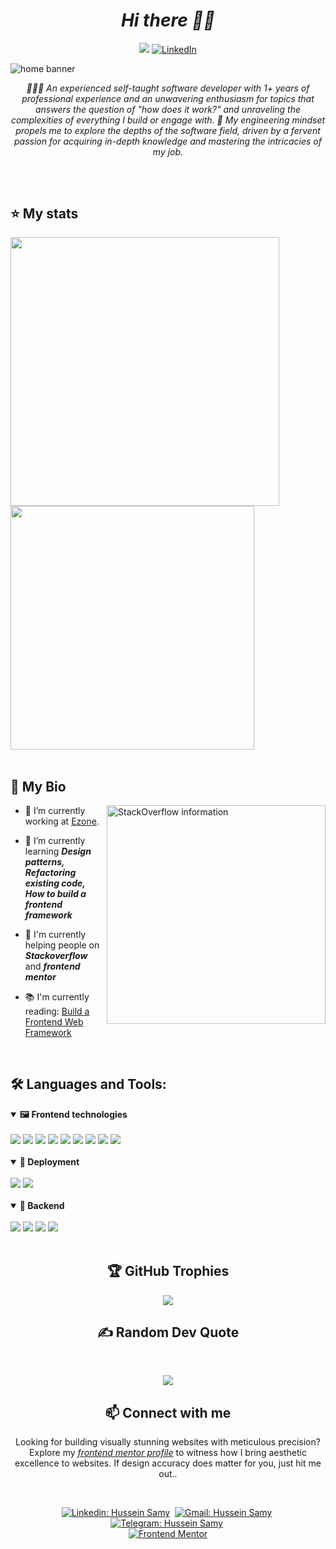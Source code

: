 <h1 align="center"><i>Hi there 👋🏻</i></h1>

<div align="center">
  
 [![](https://visitcount.itsvg.in/api?id=husseinsamy&icon=6&color=0)](https://visitcount.itsvg.in)
 [![LinkedIn](https://img.shields.io/badge/LinkedIn-%230077B5.svg?logo=linkedin&logoColor=white)](https://linkedin.com/in/hussein-samy)
</div>

![home banner](https://github.com/HusseinSamy/husseinSamy/assets/82336571/3883b429-ef24-47dd-9266-f64894c1254b)

<div align="center">
  
<i align="center">🧑🏽‍💻 An experienced self-taught software developer with 1+ years of professional experience and an unwavering enthusiasm for topics that answers the question of "how does it work?" and unraveling the complexities of everything I build or engage with. 📐 My engineering mindset propels me to explore the depths of the software field, driven by a fervent passion for acquiring in-depth knowledge and mastering the intricacies of my job.</i>
</div>

##

<br>

## ⭐️ My stats


<div align="start">
  
<img width="430" src="https://github-readme-streak-stats.herokuapp.com/?user=husseinsamy&theme=swift&hide_border=false"/>
<img width="390" src="https://github-readme-stats.vercel.app/api?username=husseinsamy&theme=swift&hide_border=false&include_all_commits=true&count_private=true"/>

</div>

<br>


<h2>📝 My Bio</h2>

<a href="https://stackoverflow.com/users/15587805/pixd">  
  <img width="350" align="right" alt="StackOverflow information" src="https://stackoverflow-badge.herokuapp.com/api/StackOverflowBadge/15587805" style="max-width: 100%;">
</a>

  <div width="50%">
    
  - 💼 I’m currently working at [Ezone](https://www.ezone.ly).
  
  - 🌱 I’m currently learning **_Design patterns, Refactoring existing code, How to build a frontend framework_**

  - 💬 I'm currently helping people on **_Stackoverflow_** and **_frontend mentor_**

  - 📚 I'm currently reading: [Build a Frontend Web Framework](https://www.manning.com/books/build-a-frontend-web-framework-from-scratch)
  </div>

</div>
  
</div>


<br> 


## 🛠 Languages and Tools:
<div>
  <details open>
  <summary><b>🖼 Frontend technologies</b></summary>
  <br>
    
  <img src="https://img.shields.io/badge/Angular-DD0031?style=for-the-badge&logo=angular&logoColor=white"/>
  <img src="https://img.shields.io/badge/React-20232A?style=for-the-badge&logo=react&logoColor=61DAFB"/>
  <img src="https://img.shields.io/badge/HTML5-E34F26?style=for-the-badge&logo=html5&logoColor=white"/>
  <img src="https://img.shields.io/badge/CSS3-1572B6?style=for-the-badge&logo=css3&logoColor=white"/>
  <img src="https://img.shields.io/badge/TypeScript-007ACC?style=for-the-badge&logo=typescript&logoColor=white"/>
  <img src="https://img.shields.io/badge/JavaScript-F7DF1E?style=for-the-badge&logo=JavaScript&logoColor=white"/>
  <img src="https://img.shields.io/badge/Bootstrap-563D7C?style=for-the-badge&logo=bootstrap&logoColor=white"/>
  <img src="https://img.shields.io/badge/Tailwind_CSS-38B2AC?style=for-the-badge&logo=tailwind-css&logoColor=white"/>
  <img src="https://img.shields.io/badge/npm-CB3837?style=for-the-badge&logo=npm&logoColor=white"/>
  
  </details>

<br>

  <details open>
  <summary><b>🚀 Deployment</b></summary>
  <br>
    
  <img src="https://img.shields.io/badge/Amazon_AWS-232F3E?style=for-the-badge&logo=amazon-aws&logoColor=white"/>
  <img src="https://img.shields.io/badge/Netlify-00C7B7?style=for-the-badge&logo=netlify&logoColor=white"/>
  
  </details>

<br>

  <details open>
  <summary><b>🤖 Backend</b></summary>
  <br>
    
  <img src="https://img.shields.io/badge/Node.js-43853D?style=for-the-badge&logo=node.js&logoColor=white"/>
  <img src="https://img.shields.io/badge/Express.js-404D59?style=for-the-badge"/>
  <img src="https://img.shields.io/badge/MySQL-00000F?style=for-the-badge&logo=mysql&logoColor=white"/>
  <img src="https://img.shields.io/badge/MongoDB-4EA94B?style=for-the-badge&logo=mongodb&logoColor=white"/>
  
  
  </details>  
  
  <br>

</div>


<h2 align="center">🏆 GitHub Trophies </h2>
<div align="center">
  
![](https://github-profile-trophy.vercel.app/?username=husseinsamy&theme=apprentice&no-frame=false&no-bg=false&margin-w=4)
</div>

<h2 align="center"> ✍️ Random Dev Quote</h2>
<br>
<div align="center">
  
![](https://quotes-github-readme.vercel.app/api?type=horizontal&theme=gruvbox)
</div>


<h2 align="center"> 📫 Connect with me</h2>

<p align="center" margin="40px">
  Looking for building visually stunning websites with meticulous precision? Explore my <a href="https://www.frontendmentor.io/profile/HusseinSamy"><i>frontend mentor profile</i></a> to witness how I bring aesthetic excellence to websites. If design accuracy does matter for you, just hit me out..

</p>

<br>

<div align="center">
    
[![Linkedin: Hussein Samy](https://img.shields.io/badge/-linkedin-blue?style=for-the-badge&logo=Linkedin&logoColor=white&link=https://www.linkedin.com/in/hussein-samy)](https://www.linkedin.com/in/hussein-samy)&nbsp;
[![Gmail: Hussein Samy](https://img.shields.io/badge/-gmail-red?style=for-the-badge&logo=Gmail&logoColor=white&link=mailto:hussein.samy02@gmail.com)](mailto:hussein.samy02@gmail.com)&nbsp;
[![Telegram: Hussein Samy](https://img.shields.io/badge/-telegram-blue?style=for-the-badge&logo=Telegram&logoColor=white&link=https://www.t.me/hussein_samy02)](https://www.t.me/hussein_samy02)&nbsp;
<br>
[![Frontend Mentor](https://img.shields.io/badge/-Frontend%20Mentor-5F3DC4?style=for-the-badge&logo=FrontendMentor&logoColor=white&link=https://www.frontendmentor.io/profile/HusseinSamy)](https://www.frontendmentor.io/profile/HusseinSamy)

</div>

